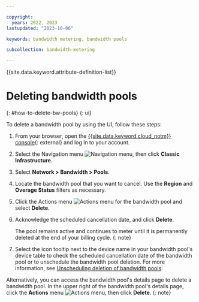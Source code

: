 ```yaml
---

copyright:
  years: 2022, 2023
lastupdated: "2023-10-06"

keywords: bandwidth metering, bandwidth pools

subcollection: bandwidth-metering

---
```


{{site.data.keyword.attribute-definition-list}}

# Deleting bandwidth pools
{: #how-to-delete-bw-pools}
{: ui}

To delete a bandwidth pool by using the UI, follow these steps:

1. From your browser, open the [{{site.data.keyword.cloud_notm}} console](/login){: external} and log in to your account.
1. Select the Navigation menu ![Navigation menu](../icons/icon_hamburger.svg), then click **Classic Infrastructure**.
1. Select **Network > Bandwidth > Pools**.
1. Locate the bandwidth pool that you want to cancel. Use the **Region** and **Overage Status** filters as necessary.
1. Click the Actions menu ![Actions menu](../icons/action-menu-icon.svg) for the bandwidth pool and select **Delete**.
1. Acknowledge the scheduled cancellation date, and click **Delete**.

   The pool remains active and continues to meter until it is permanently deleted at the end of your billing cycle. 
   {: note}

1. Select the icon tooltip next to the device name in your bandwidth pool's device table to check the scheduled cancellation date of the bandwidth pool or to unschedule the bandwidth pool deletion. For more information, see [Unscheduling deletion of bandwidth pools](/docs/bandwidth-metering?topic=bandwidth-metering-how-to-unschedule-deletion-bw-pools&interface=ui).

Alternatively, you can access the bandwidth pool's details page to delete a bandwidth pool. In the upper right of the bandwidth pool's details page, click the **Actions** menu ![Actions menu](../icons/action-menu-icon.svg), then click **Delete**.
{: note}
